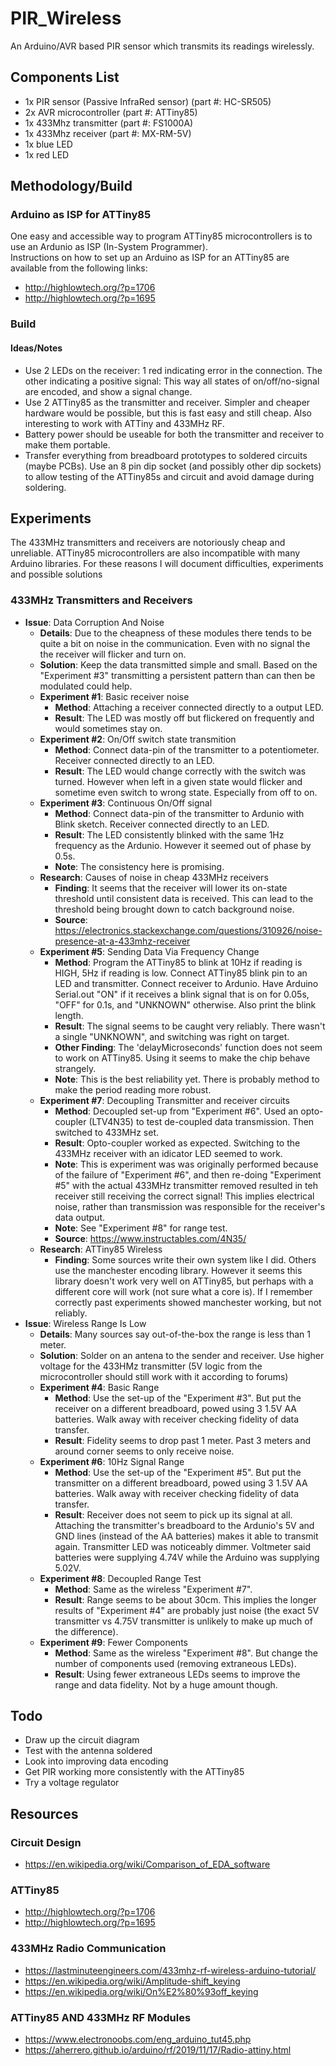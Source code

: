 # PIR_Wireless
An Arduino/AVR based PIR sensor which transmits its readings wirelessly.

## Components List
   - 1x PIR sensor (Passive InfraRed sensor) (part #: HC-SR505)
   - 2x AVR microcontroller (part #: ATTiny85)
   - 1x 433Mhz transmitter (part #: FS1000A)
   - 1x 433Mhz receiver (part #: MX-RM-5V)
   - 1x blue LED
   - 1x red LED


## Methodology/Build
### Arduino as ISP for ATTiny85
One easy and accessible way to program ATTiny85 microcontrollers is to use an Ardunio as ISP (In-System Programmer).  
Instructions on how to set up an Arduino as ISP for an ATTiny85 are available from the following links:
- http://highlowtech.org/?p=1706
- http://highlowtech.org/?p=1695

### Build
#### Ideas/Notes
- Use 2 LEDs on the receiver: 1 red indicating error in the connection. The other indicating a positive signal: This way all states of on/off/no-signal are encoded, and show a signal change.
- Use 2 ATTiny85 as the transmitter and receiver. Simpler and cheaper hardware would be possible, but this is fast easy and still cheap. Also interesting to work with ATTiny and 433MHz RF.
- Battery power should be useable for both the transmitter and receiver to make them portable.
- Transfer everything from breadboard prototypes to soldered circuits (maybe PCBs). Use an 8 pin dip socket (and possibly other dip sockets) to allow testing of the ATTiny85s and circuit and avoid damage during soldering.


## Experiments
The 433MHz transmitters and receivers are notoriously cheap and unreliable. ATTiny85 microcontrollers are also incompatible with many Arduino libraries. For these reasons I will document difficulties, experiments and possible solutions
### 433MHz Transmitters and Receivers
- **Issue**: Data Corruption And Noise
   - **Details**: Due to the cheapness of these modules there tends to be quite a bit on noise in the communication. Even with no signal the the receiver will flicker and turn on.
   - **Solution**: Keep the data transmitted simple and small. Based on the "Experiment #3" transmitting a persistent pattern than can then be modulated could help.
   - **Experiment #1**: Basic receiver noise
      - **Method**: Attaching a receiver connected directly to a output LED.
      - **Result**: The LED was mostly off but flickered on frequently and would sometimes stay on.
   - **Experiment #2**: On/Off switch state transmition
      - **Method**: Connect data-pin of the transmitter to a potentiometer. Receiver connected directly to an LED.
      - **Result**: The LED would change correctly with the switch was turned. However when left in a given state would flicker and sometime even switch to wrong state. Especially from off to on.
   - **Experiment #3**: Continuous On/Off signal
      - **Method**: Connect data-pin of the transmitter to Ardunio with Blink sketch. Receiver connected directly to an LED.
      - **Result**: The LED consistently blinked with the same 1Hz frequency as the Ardunio. However it seemed out of phase by 0.5s.
      - **Note**: The consistency here is promising.
   - **Research**: Causes of noise in cheap 433MHz receivers
      - **Finding**: It seems that the receiver will lower its on-state threshold until consistent data is received. This can lead to the threshold being brought down to catch background noise.
      - **Source**: https://electronics.stackexchange.com/questions/310926/noise-presence-at-a-433mhz-receiver
   - **Experiment #5**: Sending Data Via Frequency Change
      - **Method**: Program the ATTiny85 to blink at 10Hz if reading is HIGH, 5Hz if reading is low. Connect ATTiny85 blink pin to an LED and transmitter. Connect receiver to Ardunio. Have Arduino Serial.out "ON" if it receives a blink signal that is on for 0.05s, "OFF" for 0.1s, and "UNKNOWN" otherwise. Also print the blink length.
      - **Result**: The signal seems to be caught very reliably. There wasn't a single "UNKNOWN", and switching was right on target.
      - **Other Finding**: The 'delayMicroseconds' function does not seem to work on ATTiny85. Using it seems to make the chip behave strangely.
      - **Note**: This is the best reliability yet. There is probably method to make the period reading more robust.
   - **Experiment #7**: Decoupling Transmitter and receiver circuits
      - **Method**: Decoupled set-up from "Experiment #6". Used an opto-coupler (LTV4N35) to test de-coupled data transmission. Then switched to 433MHz set.
      - **Result**: Opto-coupler worked as expected. Switching to the 433MHz receiver with an idicator LED seemed to work.
      - **Note**: This is experiment was was originally performed because of the failure of "Experiment #6", and then re-doing "Experiment #5" with the actual 433MHz transmitter removed resulted in teh receiver still receiving the correct signal! This implies electrical noise, rather than transmission was responsible for the receiver's data output. 
      - **Note**: See "Experiment #8" for range test.
      - **Source**: https://www.instructables.com/4N35/
   - **Research**: ATTiny85 Wireless
      - **Finding**: Some sources write their own system like I did. Others use the manchester encoding library. However it seems this library doesn't work very well on ATTiny85, but perhaps with a different core will work (not sure what a core is). If I remember correctly past experiments showed manchester working, but not reliably.
- **Issue**: Wireless Range Is Low
   - **Details**: Many sources say out-of-the-box the range is less than 1 meter.
   - **Solution**: Solder on an antena to the sender and receiver. Use higher voltage for the 433HMz transmitter (5V logic from the microcontroller should still work with it according to forums)
   - **Experiment #4**: Basic Range
      - **Method**: Use the set-up of the "Experiment #3". But put the receiver on a different breadboard, powed using 3 1.5V AA batteries. Walk away with receiver checking fidelity of data transfer.
      - **Result**: Fidelity seems to drop past 1 meter. Past 3 meters and around corner seems to only receive noise.
   - **Experiment #6**: 10Hz Signal Range
      - **Method**: Use the set-up of the "Experiment #5". But put the transmitter on a different breadboard, powed using 3 1.5V AA batteries. Walk away with receiver checking fidelity of data transfer.
      - **Result**: Receiver does not seem to pick up its signal at all. Attaching the transmitter's breadboard to the Ardunio's 5V and GND lines (instead of the AA batteries) makes it able to transmit again. Transmitter LED was noticeably dimmer. Voltmeter said batteries were supplying 4.74V while the Arduino was supplying 5.02V.
   - **Experiment #8**: Decoupled Range Test
      - **Method**: Same as the wireless "Experiment #7".
      - **Result**: Range seems to be about 30cm. This implies the longer results of "Experiment #4" are probably just noise (the exact 5V transmitter vs 4.75V transmitter is unlikely to make up much of the difference). 
   - **Experiment #9**: Fewer Components
      - **Method**: Same as the wireless "Experiment #8". But change the number of components used (removing extraneous LEDs).
      - **Result**: Using fewer extraneous LEDs seems to improve the range and data fidelity. Not by a huge amount though.

## Todo
- Draw up the circuit diagram
- Test with the antenna soldered
- Look into improving data encoding
- Get PIR working more consistently with the ATTiny85
- Try a voltage regulator

## Resources
### Circuit Design
- https://en.wikipedia.org/wiki/Comparison_of_EDA_software
### ATTiny85
- http://highlowtech.org/?p=1706
- http://highlowtech.org/?p=1695
### 433MHz Radio Communication
- https://lastminuteengineers.com/433mhz-rf-wireless-arduino-tutorial/
- https://en.wikipedia.org/wiki/Amplitude-shift_keying
- https://en.wikipedia.org/wiki/On%E2%80%93off_keying
### ATTiny85 AND 433MHz RF Modules
- https://www.electronoobs.com/eng_arduino_tut45.php
- https://aherrero.github.io/arduino/rf/2019/11/17/Radio-attiny.html
